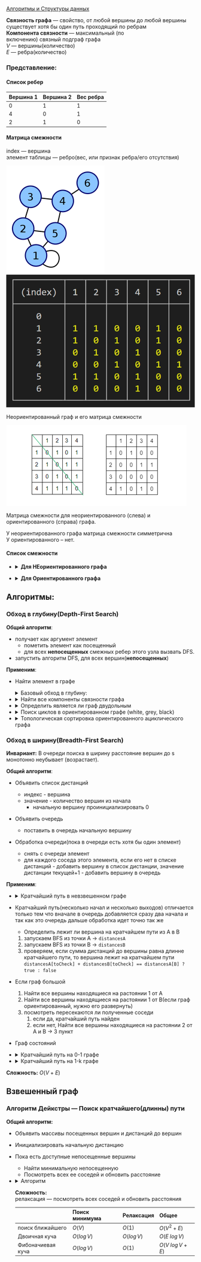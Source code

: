 [Алгоритмы и Структуры данных](../DataStructures_and_Algorithms.md)

**Связность графа** — свойство, от любой вершины до любой вершины существует хотя бы один путь проходящий по ребрам  
**Компонента связности** — максимальный (по включению) связный подграф графа  
$V$ — вершины(количество)  
$E$ — ребра(количество)

### Представление:

#### Список ребер

| Вершина 1 | Вершина 2 | Вес ребра |
| --------- | --------- | --------- |
| 0         | 1         | 1         |
| 4         | 0         | 1         |
| 2         | 1         | 0         |

#### Матрица смежности

index — вершина  
элемент таблицы — ребро(вес, или признак ребра/его отсутствия)

![oriented graph|200](./oriented_graph.png)
![oriented graph matrix|300](./oriented_graph_matrix.png)

Неориентированный граф и его матрица смежности

![Матрица смежности](./matrixes.png)

Матрица смежности для неориентированного (слева) и ориентированного (справа) графа.

У неориентированного графа матрица смежности симметрична  
У ориентированного – нет.

#### Список смежности

- <details>

  <summary><b>Для НЕориентированного графа</b></summary>

  ```jsx
  function makeAdjaencyListNotOriented(edges, vertexCount) {
  	const adjaencyList = new Array(vertexCount + 1);
  	edges.forEach(([a, b]) => {
  		if (adjaencyList[a] === undefined) {
  			adjaencyList[a] = b === undefined ? [] : [b];
  		} else {
  			adjaencyList[a].push(b);
  		}
  		if (b !== undefined) {
  			if (adjaencyList[b] === undefined) {
  				adjaencyList[b] = [a];
  			} else {
  				adjaencyList[b].push(a);
  			}
  		}
  	});

  	for (let i = 1; i <= vertexCount; i += 1) {
  		if (adjaencyList[i] === undefined) {
  			adjaencyList[i] = [];
  		}
  	}

  	return adjaencyList;
  }
  ```

</details>

- <details>
  <summary><b>Для Ориентированного графа</b></summary>

  ```jsx
  function makeAdjaencyListOriented(edges, vertexCount) {
  	const adjaencyList = new Array(vertexCount + 1);
  	edges.forEach(([a, b]) => {
  		if (adjaencyList[a] === undefined) {
  			adjaencyList[a] = b === undefined ? [] : [b];
  		} else {
  			adjaencyList[a].push(b);
  		}
  	});

  	for (let i = 1; i <= vertexCount; i += 1) {
  		if (adjaencyList[i] === undefined) {
  			adjaencyList[i] = [];
  		}
  	}

  	return adjaencyList;
  }
  ```

  </details>

## Алгоритмы:

### Обход в глубину(Depth-First Search)

**Общий алгоритм**:

- получает как аргумент элемент
  - пометить элемент как посещенный
  - для всех **непосещенных** смежных ребер этого узла вызвать DFS.
- запустить алгоритм DFS, для всех вершин(**непосещенных**)

**Применим**:

- Найти элемент в графе
  <details>
  <summary>Базовый обход в глубину: </summary>

  ```jsx
  function doDFS(graph, vertexCount) {
  	const visited = new Array(vertexCount + 1);

  	function DFS(current) {
  		visited[current] = true;
  		for (let i = 0; i < graph[current].length; i += 1) {
  			if (visited[graph[current][i]] === undefined) {
  				DFS(graph[current][i]);
  			}
  		}
  	}

  	for (let i = 1; i < graph.length; i += 1) {
  		if (visited[i] === undefined) {
  			DFS(i);
  		}
  	}

  	return visited;
  }
  ```

  </details>

- <details>
  <summary>Найти все компоненты связности графа </summary>

  ```jsx
  function doDFS(graph, vertexCount) {
  	const visited = new Array(vertexCount);
  	let component = 1;

  	function RecursiveDFS(vertex) {
  		visited[vertex] = component;
  		for (let i = 0; i < graph[vertex].length; i += 1) {
  			if (visited[graph[vertex][i]] === 0) {
  				DFS(graph[vertex][i]);
  			}
  		}
  	}

  	function IterativeDFS(vertex) {
  		const stack = [];

  		stack.push(vertex);
  		while (stack.length !== 0) {
  			vertex = stack.pop();
  			if (visited[vertex] === undefined) {
  				visited[vertex] = component;
  				graph[vertex].forEach((el) => {
  					stack.push(el);
  				});
  			}
  		}
  	}

  	for (let i = 1; i < graph.length; i += 1) {
  		if (visited[i] === undefined) {
  			IterativeDFS(i);
  			// RecursiveDFS(i);
  			component += 1;
  		}
  	}

  	return visited;
  }
  ```

  </details>

- <details>
   <summary>Определить является ли граф двудольным </summary>

  ```jsx
  function doDFS(graph, vertexCount) {
  	const visited = new Array(vertexCount);

  	function invertColor(color) {
  		return color === 1 ? 2 : 1;
  	}

  	function DFS(vertex, color) {
  		visited[vertex] = color;
  		for (let i = 0; i < graph[vertex].length; i += 1) {
  			if (visited[graph[vertex][i]] === color) {
  				return false;
  			}
  			if (visited[graph[vertex][i]] === undefined) {
  				const result = DFS(graph[vertex][i], invertColor(color));
  				if (result === false) {
  					return false;
  				}
  			}
  		}
  	}

  	for (let i = 1; i < graph.length; i += 1) {
  		if (visited[i] === undefined) {
  			const result = DFS(i, 1);
  			if (result === false) {
  				return false;
  			}
  		}
  	}

  	return true;
  }
  ```

  </details>

- <details>
   <summary>Поиск циклов в ориентированном графе (white, grey, black) </summary>

  ```jsx
  // graph - Ориентированный список смежности
  function doDFS(graph, vertexCount) {
  	// 0 - white - not visited
  	// 1 - grey - pending in current procedure
  	// 2 - black - fulfilled, all iterations is completed
  	const color = new Array(vertexCount + 1).fill(0);
  	let isCycled = false;

  	function DFS(now) {
  		color[now] = 1;
  		for (let i = 0; i < graph[now].length; i += 1) {
  			if (color[graph[now][i]] === 1) {
  				isCycled = true;
  			}
  			if (color[graph[now][i]] === 0) {
  				DFS(graph[now][i]);
  			}
  		}
  		color[now] = 2;
  	}

  	// запускаем для всех компонент связности
  	for (let i = 1; i < graph.length; i += 1) {
  		if (color[i] === 0) {
  			DFS(i);
  		}
  	}

  	return color;
  }
  ```

  </details>

- <details>
   <summary>Топологическая сортировка ориентированного ациклического графа </summary>

  Топологическая сортировка - способ нумерации вершин ориентированного графа, при котором каждое ребро ведёт из вершины с меньшим номером в вершину с большим номером.

  - Рекурсивный

    ```js
    // graph - Ориентированный список смежности
    function doDFS(graph, vertexCount) {
    	const visited = new Array(vertexCount);

    	function DFS(vertex, color) {
    		visited[vertex] = color;
    		for (let i = 0; i < graph[vertex].length; i += 1) {
    			if (visited[graph[vertex][i]] === color) {
    				return false;
    			}
    			if (visited[graph[vertex][i]] === undefined) {
    				const result = DFS(graph[vertex][i], 3 - color);
    				if (result === false) {
    					return false;
    				}
    			}
    		}
    	}

    	for (let i = 1; i < graph.length; i += 1) {
    		if (visited[i] === undefined) {
    			const result = DFS(i, 1);
    			if (result === false) {
    				return false;
    			}
    		}
    	}

    	return true;
    }
    ```

  - Итеративный

    ```js
    // graph - Ориентированный список смежности
    function doDFS(graph, vertexCount) {
    	const indegree = new Array(vertexCount + 1).fill(0);
    	const result = [];
    	const stack = [];

    	for (let i = 1; i < vertexCount + 1; i += 1) {
    		for (let j = 0; j < graph[i].length; j += 1) {
    			indegree[graph[i][j]] += 1;
    		}
    	}

    	for (let i = 1; i < vertexCount + 1; i += 1) {
    		if (indegree[i] === 0) {
    			stack.push(i);
    		}
    	}

    	while (stack.length !== 0) {
    		const currentVertex = stack.pop();
    		result.push(currentVertex);

    		for (let i = 0; i < graph[currentVertex].length; i += 1) {
    			const neighbor = graph[currentVertex][i];
    			indegree[neighbor] -= 1;

    			if (indegree[neighbor] === 0) {
    				stack.push(neighbor);
    			}
    		}
    	}

    	if (result.length !== vertexCount) {
    		return -1;
    	}

    	return result;
    }
    ```

    **Сложность:** $O(V+E)$
    </details>

### Обход в ширину(Breadth-First Search)

**Инвариант:** В очереди поиска в ширину расстояние вершин до s монотонно неубывает (возрастает).

**Общий алгоритм**:

- Объявить список дистанций
  - индекс - вершина
  - значение - количество вершин из начала
    - начальную вершину проинициализировать 0
- Объявить очередь
  - поставить в очередь начальную вершину
- Обработка очереди(пока в очереди есть хотя бы один элемент)

  - снять с очереди элемент
  - для каждого соседа этого элемента, если его нет в списке дистанций - добавить вершину в список дистанции, значение дистанции текущей+1 - добавить вершину в очередь

**Применим**:

- <details>
  <summary>Кратчайший путь в невзвешенном графе</summary>

  ```jsx
  // graph - ориентированный список смежности
  function BFS(graph, vertexCount, source, destination) {
  	const distance = new Array(vertexCount + 1).fill(Infinity);
  	distance[source] = 0;
  	const queue = [];
  	queue.push(source);
  	while (queue.length > 0) {
  		const node = queue.shift();

  		graph[node].forEach((childNode) => {
  			if (distance[childNode] === Infinity) {
  				distance[childNode] = distance[node] + 1;
  				queue.push(childNode);
  			}
  		});
  	}

  	return distance[destination] === Infinity ? -1 : distance[destination];
  }
  ```

  </details>

- Кратчайший путь(несколько начал и несколько выходов)
  отличается только тем что вначале в очередь добавляется сразу два начала
  и так как это очередь дальше обработка идет точно так же

  - Определить лежит ли вершина на кратчайшем пути из A в B

  1. запускаем BFS из точки A → `distancesA`
  2. запускаем BFS из точки B → `distancesB`
  3. проверяем, если сумма дистанций до вершины равна длинне кратчайшего пути, то вершина лежит на кратчайшем пути
     `distancesA[toCheck] + distancesB[toCheck] == distancesA[B] ? true : false`

- Если граф большой

  1. Найти все вершины находящиеся на растоянии 1 от А
  2. Найти все вершины находящиеся на растоянии 1 от B(если граф ориентированный, нужно его развернуть)
  3. посмотреть пересекаются ли полученные соседи
     1. если да, кратчайший путь найден
     2. если нет, Найти все вершины находящиеся на растоянии 2 от А и B → 3 пункт

- Граф состояний

- <details> 
  <summary>Кратчайший путь на 0-1 графе</summary>
  - Вместо очереди используем дек
    - если вес = 0, то добавляем в начало
    - если вес = 1, то добавляем в конец

  ```jsx
  function bfs01(graph, source) {
  	const distances = new Array(graph.length).fill(Infinity);
  	distances[0] = source;
  	const deque = [];
  	deque.push(source);
  	while (deque.length > 0) {
  		const current = deque.shift();
  		graph[current].forEach(([next, weight]) => {
  			if (distances[next] > distances[current] + weight) {
  				distances[next] = distances[current] + weight;
  				if (weight === 0) {
  					deque.unshift(next);
  				} else if (weight === 1) {
  					deque.push(next);
  				}
  			}
  		});
  	}
  	return distances;
  }

  const graph = [
  	/* 0: */ [
  		[1, 1],
  		[5, 0],
  	],
  	/* 1: */ [
  		[0, 1],
  		[2, 0],
  		[3, 1],
  	],
  	/* 2: */ [
  		[1, 0],
  		[3, 0],
  	],
  	/* 3: */ [
  		[1, 1],
  		[2, 0],
  		[4, 1],
  		[5, 0],
  	],
  	/* 4: */ [
  		[3, 1],
  		[8, 1],
  	],
  	/* 5: */ [
  		[0, 0],
  		[3, 0],
  		[6, 1],
  	],
  	/* 6: */ [
  		[5, 1],
  		[7, 0],
  	],
  	/* 7: */ [
  		[6, 0],
  		[8, 0],
  	],
  	/* 8: */ [
  		[4, 1],
  		[7, 0],
  	],
  ];
  const dist = bfs01(graph, 0);
  console.log(dist[8]);
  ```

  **Сложность**: $O(V+E)$
  </details>

- <details> 
  <summary>Кратчайший путь на 1-k графе</summary>
  ```jsx
  function bfs1k(graph, k, source) {
  	const distances = new Array(graph.length).fill(Infinity);
  	distances[source] = 0;
  	const visited = [];
  	const queues = new Array(k + 1).fill(0);
  	queues.forEach((el, i) => {
  		queues[i] = [];
  	});
  	queues[0].push(source);

      let countInQueues = 1;
      let currentQueue = 0;

      while (countInQueues > 0) {
      	while (queues[currentQueue % (k + 1)].length === 0) {
      		currentQueue += 1;
      	}
      	const current = queues[currentQueue % (k + 1)].shift();
      	console.log(current);
      	countInQueues -= 1;
      	if (visited[current]) {
      		continue;
      	}
      	graph[current].forEach(([next, weight]) => {
      		if (distances[next] > distances[current] + weight) {
      			distances[next] = distances[current] + weight;
      			queues[current % (k + 1)].push(next);
      			countInQueues += 1;
      		}
      	});

      	visited[current] = true;
      }
      return distances;

  }

  ```

  **Сложность:** $O(V*k + E)$

  </details>
  ```

**Сложность:** $O(V+E)$

## Взвешенный граф

### Алгоритм Дейкстры — Поиск кратчайшего(длинны) пути

**Общий алгоритм:**

- Объявить массивы посещенных вершин и дистанций до вершин
- Инициализировать начальную дистанцию
- Пока есть доступные непосещенные вершины
  - Найти минимальную непосещенную
  - Посмотреть всех ее соседей и обновить расстояние
- <details>
  <summary>Алгоритм</summary>
    список смежности `tuple[toIndex, weight]`

  ```jsx
  function dijkstra(graph, start) {
  	const visited = [];
  	const distances = new Array(graph.length).fill(Infinity);
  	const previous = [];
  	previous[start] = -1;
  	distances[start] = 0;

  	let activeVertex = findNearestVertex(distances, visited);
  	while (activeVertex !== -1) {
  		handleVertex(graph, distances, visited, previous, activeVertex);
  		activeVertex = findNearestVertex(distances, visited);
  	}

  	return distances;
  }

  function findNearestVertex(distances, visited) {
  	let minDistance = Infinity;
  	let nearestVertex = -1;

  	distances.forEach((distance, vertex) => {
  		if (!visited[vertex] && distance < minDistance) {
  			minDistance = distance;
  			nearestVertex = vertex;
  		}
  	});
  	return nearestVertex;
  }

  function handleVertex(graph, distances, visited, previous, from) {
  	graph[from].forEach(([to, weight]) => {
  		const newDist = distances[from] + weight;
  		if (newDist < distances[to]) {
  			distances[to] = newDist;
  			previous[to] = from;
  		}
  	});
  	visited[from] = 1;
  }

  const graph = [
  	/* 0 */ [
  		[1, 2],
  		[2, 1],
  	],
  	/* 1 */ [[5, 7]],
  	/* 2 */ [
  		[3, 5],
  		[4, 2],
  	],
  	/* 3 */ [[5, 2]],
  	/* 4 */ [[5, 1]],
  	/* 5 */ [[6, 1]],
  	/* 6 */ [],
  ];
  ```

  </details>

  **Сложность:**  
   релаксация — посмотреть всех соседей и обновить расстояния

  |                   | Поиск минимума | Релаксация   | Общее            |
  | ----------------- | -------------- | ------------ | ---------------- |
  | поиск ближайшего  | $O(V)$         | $O(1)$       | $O(V^2+E)$       |
  | Двоичная куча     | $O(log\, V)$   | $O(log\, V)$ | $O(E\;log\,V)$   |
  | Фибоначиевая куча | $O(log\, V)$   | $O(1)$       | $O(V\;log\,V+E)$ |
